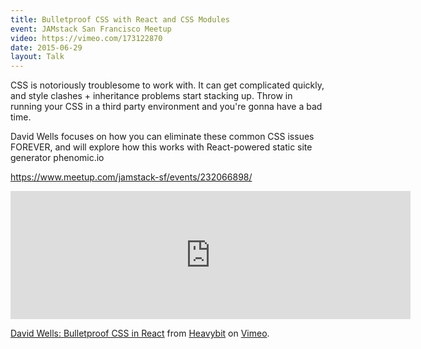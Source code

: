 ```yaml
---
title: Bulletproof CSS with React and CSS Modules
event: JAMstack San Francisco Meetup
video: https://vimeo.com/173122870
date: 2015-06-29
layout: Talk
---
```


CSS is notoriously troublesome to work with. It can get complicated quickly, and style clashes + inheritance problems start stacking up. Throw in running your CSS in a third party environment and you're gonna have a bad time.

David Wells focuses on how you can eliminate these common CSS issues FOREVER, and will explore how this works with React-powered static site generator phenomic.io

https://www.meetup.com/jamstack-sf/events/232066898/

<iframe src="https://player.vimeo.com/video/173122870?color=ff9933&title=0&byline=0&portrait=0" width="640" height="205" frameborder="0" webkitallowfullscreen mozallowfullscreen allowfullscreen></iframe>
<p><a href="https://vimeo.com/173122870">David Wells: Bulletproof CSS in React</a> from <a href="https://vimeo.com/heavybit">Heavybit</a> on <a href="https://vimeo.com">Vimeo</a>.</p>
